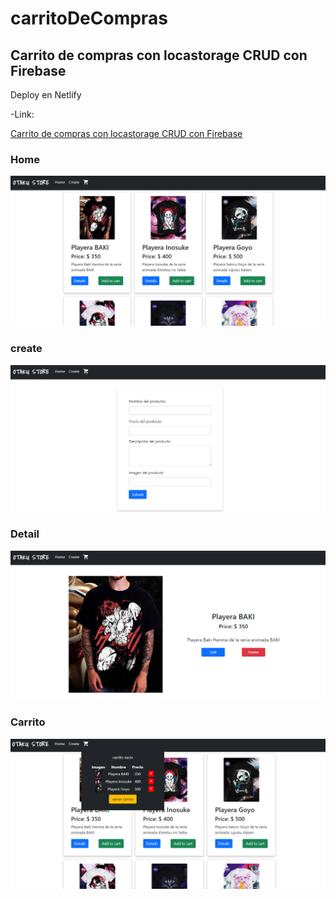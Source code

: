# carritoDeCompras

## Carrito de compras con locastorage CRUD con Firebase
Deploy en Netlify      


-Link:  

[Carrito de compras con locastorage CRUD con Firebase](https://kodemia-reto.netlify.app/index.html)  
### Home
![](img/Home.png)

### create
![](img/create.png)

### Detail
![](img/Detail.png)

### Carrito
![](img/carrito.png)


